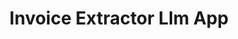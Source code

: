 ---
title: Invoice Extractor Llm App
emoji: 🌍
colorFrom: purple
colorTo: pink
sdk: streamlit
sdk_version: 1.39.0
app_file: app.py
pinned: false

---